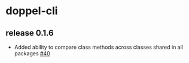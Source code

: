 # doppel-cli

## release 0.1.6

* Added ability to compare class methods across classes shared in all packages [#40](https://github.com/jameslamb/doppel-cli/pull/40)
